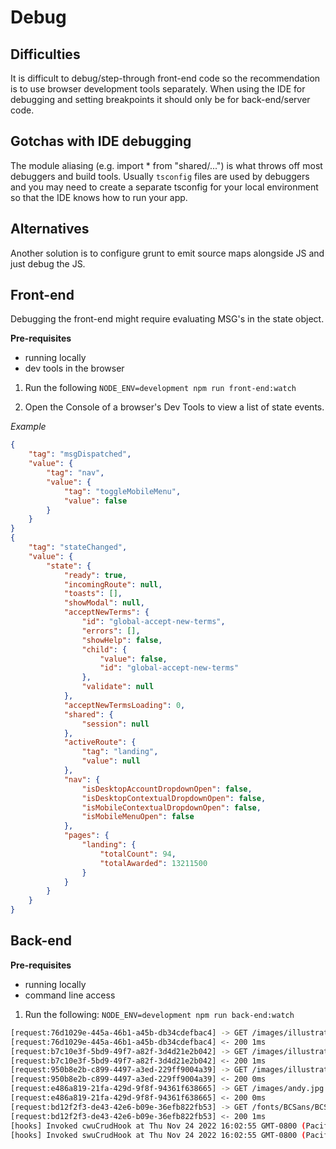 # Debug

## Difficulties
It is difficult to debug/step-through front-end code so the recommendation is to use browser development tools separately. When using the IDE for debugging and setting breakpoints it should only be for back-end/server code.

## Gotchas with IDE debugging
The module aliasing (e.g. import * from "shared/...") is what throws off most debuggers and build tools. Usually `tsconfig` files are used by debuggers and you may need to create a separate tsconfig for your local environment so that the IDE knows how to run your app.

## Alternatives
Another solution is to configure grunt to emit source maps alongside JS and just debug the JS.

## Front-end
Debugging the front-end might require evaluating MSG's in the state object.

**Pre-requisites**
- running locally
- dev tools in the browser

1. Run the following
`NODE_ENV=development npm run front-end:watch`

2. Open the Console of a browser's Dev Tools to view a list of state events.

*Example*
``` json
{
    "tag": "msgDispatched",
    "value": {
        "tag": "nav",
        "value": {
            "tag": "toggleMobileMenu",
            "value": false
        }
    }
}
{
    "tag": "stateChanged",
    "value": {
        "state": {
            "ready": true,
            "incomingRoute": null,
            "toasts": [],
            "showModal": null,
            "acceptNewTerms": {
                "id": "global-accept-new-terms",
                "errors": [],
                "showHelp": false,
                "child": {
                    "value": false,
                    "id": "global-accept-new-terms"
                },
                "validate": null
            },
            "acceptNewTermsLoading": 0,
            "shared": {
                "session": null
            },
            "activeRoute": {
                "tag": "landing",
                "value": null
            },
            "nav": {
                "isDesktopAccountDropdownOpen": false,
                "isDesktopContextualDropdownOpen": false,
                "isMobileContextualDropdownOpen": false,
                "isMobileMenuOpen": false
            },
            "pages": {
                "landing": {
                    "totalCount": 94,
                    "totalAwarded": 13211500
                }
            }
        }
    }
}
```
## Back-end

**Pre-requisites**
- running locally
- command line access

1. Run the following:
`NODE_ENV=development npm run back-end:watch`


``` bash
[request:76d1029e-445a-46b1-a45b-db34cdefbac4] -> GET /images/illustrations/sprint_with_us.svg sessionId="anonymous"
[request:76d1029e-445a-46b1-a45b-db34cdefbac4] <- 200 1ms
[request:b7c10e3f-5bd9-49f7-a82f-3d4d21e2b042] -> GET /images/illustrations/collaboration_work.svg sessionId="anonymous"
[request:b7c10e3f-5bd9-49f7-a82f-3d4d21e2b042] <- 200 1ms
[request:950b8e2b-c899-4497-a3ed-229ff9004a39] -> GET /images/illustrations/consultation.svg sessionId="anonymous"
[request:950b8e2b-c899-4497-a3ed-229ff9004a39] <- 200 0ms
[request:e486a819-21fa-429d-9f8f-94361f638665] -> GET /images/andy.jpg sessionId="anonymous"
[request:e486a819-21fa-429d-9f8f-94361f638665] <- 200 0ms
[request:bd12f2f3-de43-42e6-b09e-36efb822fb53] -> GET /fonts/BCSans/BCSans-Bold.woff2 sessionId="anonymous"
[request:bd12f2f3-de43-42e6-b09e-36efb822fb53] <- 200 1ms
[hooks] Invoked cwuCrudHook at Thu Nov 24 2022 16:02:55 GMT-0800 (Pacific Standard Time)
[hooks] Invoked swuCrudHook at Thu Nov 24 2022 16:02:55 GMT-0800 (Pacific Standard Time)
```
